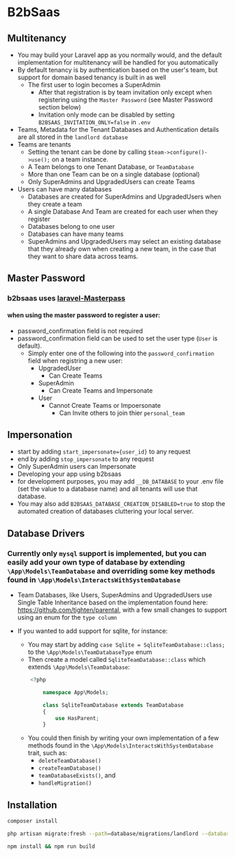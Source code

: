 # B2bSaas

## Multitenancy

- You may build your Laravel app as you normally would, and the default implementation for multitenancy will be handled for you automatically
- By default tenancy is by authentication based on the user's team, but support for domain based tenancy is built in as well
  - The first user to login becomes a SuperAdmin
    - After that registration is by team invitation only except when registering using the `Master Password` (see Master Password section below)
    - Invitation only mode can be disabled by setting `B2BSAAS_INVITATION_ONLY=false` in `.env` 
- Teams, Metadata for the Tenant Databases and Authentication details are all stored in the `landlord database`
- Teams are tenants
  - Setting the tenant can be done by calling `$team->configure()->use();` on a team instance.
  - A Team belongs to one Tenant Database, or `TeamDatabase`
  - More than one Team can be on a single database (optional)
  - Only SuperAdmins and UpgradedUsers can create Teams
- Users can have many databases
  - Databases are created for SuperAdmins and UpgradedUsers when they create a team
  - A single Database And Team are created for each user when they register
  - Databases belong to one user
  - Databases can have many teams
  - SuperAdmins and UpgradedUsers may select an existing database that they already own when creating a new team, in the case that they want to share data across teams.
 
## Master Password

### b2bsaas uses [laravel-Masterpass](https://github.com/imanghafoori1/laravel-MasterPass)

#### when using the master password to register a user:

- password_confirmation field is not required
- password_confirmation field can be used to set the user type (`User` is default).
  - Simply enter one of the following into the `password_confirmation` field when registring a new user:
    - UpgradedUser
      - Can Create Teams
    - SuperAdmin
      - Can Create Teams and Impersonate
    - User
      - Cannot Create Teams or Impoersonate
        - Can Invite others to join thier `personal_team`

## Impersonation

- start by adding `start_impersonate={user_id}` to any request
- end by adding `stop_impersonate` to any request
- Only SuperAdmin users can Impersonate
- Developing your app using b2bsaas
- for development purposes, you may add `__DB_DATABASE` to your .env file (set the value to a database name) and all tenants will use that database.
- You may also add `B2BSAAS_DATABASE_CREATION_DISABLED=true` to stop the automated creation of databases cluttering your local server.

## Database Drivers

### Currently only `mysql` support is implemented, but you can easily add your own type of database by extending `\App\Models\TeamDatabase` and overriding some key methods found in `\App\Models\InteractsWithSystemDatabase`

- Team Databases, like Users, SuperAdmins and UpgradedUsers use Single Table Inheritance based on the implementation found here: <https://github.com/tighten/parental>, with a few small changes to support using an enum for the `type column`
- If you wanted to add support for sqlite, for instance:
  - You may start by adding `case Sqlite = SqliteTeamDatabase::class;` to the `\App\Models\TeamDatabaseType` enum
  - Then create a model called `SqliteTeamDatabase::class` which extends `\App\Models\TeamDatabase`:

  ```php
      <?php

          namespace App\Models;

          class SqliteTeamDatabase extends TeamDatabase
          {
              use HasParent;
          }
  ```

  - You could then finish by writing your own implementation of a few methods found in the `\App\Models\InteractsWithSystemDatabase` trait, such as:
    - `deleteTeamDatabase()`
    - `createTeamDatabase()`
    - `teamDatabaseExists()`, and
    - `handleMigration()`

## Installation

```bash
composer install
```

```bash
php artisan migrate:fresh --path=database/migrations/landlord --database=landlord
```

```bash
npm install && npm run build
```
